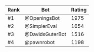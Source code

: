Rank|Bot|Rating
---|---|---
#1|@OpeningsBot|1975
#2|@SimplerEval|1654
#3|@DavidsGuterBot|1516
#4|@pawnrobot|1198
